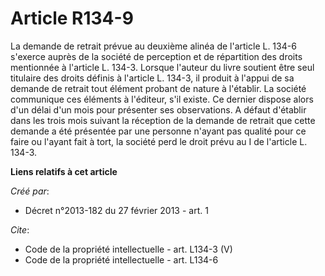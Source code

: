 # Article R134-9

La demande de retrait prévue au deuxième alinéa de l'article L. 134-6 s'exerce auprès de la société de perception et de
répartition des droits mentionnée à l'article L. 134-3. Lorsque l'auteur du livre soutient être seul titulaire des droits
définis à l'article L. 134-3, il produit à l'appui de sa demande de retrait tout élément probant de nature à l'établir. La
société communique ces éléments à l'éditeur, s'il existe. Ce dernier dispose alors d'un délai d'un mois pour présenter ses
observations. A défaut d'établir dans les trois mois suivant la réception de la demande de retrait que cette demande a été
présentée par une personne n'ayant pas qualité pour ce faire ou l'ayant fait à tort, la société perd le droit prévu au I de
l'article L. 134-3.

**Liens relatifs à cet article**

_Créé par_:

  - Décret n°2013-182 du 27 février 2013 - art. 1

_Cite_:

  - Code de la propriété intellectuelle - art. L134-3 (V)
  - Code de la propriété intellectuelle - art. L134-6
